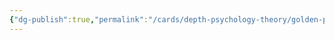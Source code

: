```yaml
---
{"dg-publish":true,"permalink":"/cards/depth-psychology-theory/golden-pair/","noteIcon":"1","created":"2023-01-20T11:36:32.921+01:00","updated":"2023-04-18T14:10:52.308+02:00"}
---
```



